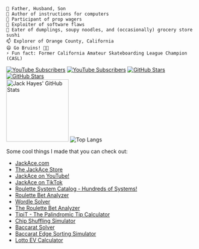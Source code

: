     🔭 Father, Husband, Son
    🌱 Author of instructions for computers
    👯 Participant of prop wagers
    🤔 Exploiter of software flaws
    💬 Eater of dumplings, soupy noodles, and (occasionally) grocery store sushi
    📫 Explorer of Orange County, California
    😄 Go Bruins! 💙💛
    ⚡ Fun fact: Former California Amateur Skateboarding League Champion (CASL)

<div class="row">
    <a href="https://www.youtube.com/channel/UCINg22R9y7_qrYXH1zWwIVQ"><img alt="YouTube Subscribers" src="https://img.shields.io/youtube/channel/subscribers/UCINg22R9y7_qrYXH1zWwIVQ?style=social" /></a>
    <a href="https://www.youtube.com/channel/UCINg22R9y7_qrYXH1zWwIVQ"><img alt="YouTube Subscribers" src="https://img.shields.io/youtube/channel/views/UCINg22R9y7_qrYXH1zWwIVQ?style=social" /></a>
    <a href="https://twitter.com/JackAce"><img alt="GitHub Stars" src="https://img.shields.io/twitter/follow/jackace?style=social" /></a>
    <a href="https://github.com/JackAce"><img alt="GitHub Stars" src="https://img.shields.io/github/stars/JackAce?style=social" /></a>
</div>

<div class="row">
  <img alt="Jack Hayes' GitHub Stats" src="https://github-readme-stats.vercel.app/api?username=JackAce&show_icons=true" height="165" />
  <img alt="Top Langs" src="https://github-readme-stats.vercel.app/api/top-langs/?username=JackAce&layout=compact" />
</div>

Some cool things I made that you can check out:

* [JackAce.com](https://www.jackace.com)
* [The JackAce Store](https://shop.jackace.com/)
* [JackAce on YouTube!](https://www.youtube.com/@JackAceDotCom)
* [JackAce on TikTok](https://www.tiktok.com/@jackace.com)
* [Roulette System Catalog - Hundreds of Systems!](https://www.jackace.com/gambling/roulette/systems/)
* [Roulette Bet Analyzer](https://rba.jackace.com/)
* [Wordle Solver](https://www.jackace.com/games/wordle/solver/)
* [The Roulette Bet Analyzer](https://www.jackace.com/gambling/roulette/bet-analyzer/)
* [TipiT - The Palindromic Tip Calculator](https://tipit.jackace.com/)
* [Chip Shuffling Simulator](https://chipsimulator.jackace.com/)
* [Baccarat Solver](https://gto-baccarat.jackace.com/)
* [Baccarat Edge Sorting Simulator](https://edgesorter.jackace.com/)
* [Lotto EV Calculator](https://lottoev.jackace.com/)
